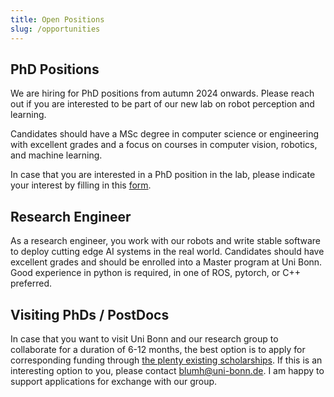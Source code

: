 ```yaml
---
title: Open Positions
slug: /opportunities
---
```


## PhD Positions

We are hiring for PhD positions from autumn 2024 onwards. Please reach out if you are interested to be part of our new lab on robot perception and learning.

Candidates should have a MSc degree in computer science or engineering with excellent grades and a focus on courses in computer vision, robotics, and machine learning.

<!-- In your application, please include

- your CV
- a research statement explaining what topics and questions you want to investigate in your PhD studies
- certificates or transcripts from your Bachelor and Master degrees
- contact information for the supervisors of your master thesis and/or other practical research projects

Please send your application to blumh@uni-bonn.de. -->

In case that you are interested in a PhD position in the lab, please indicate your interest by filling in this [form](https://cloud.rpl.uni-bonn.de/index.php/apps/forms/s/wrfd9McWPKbAjEp6LwKffwgc).

## Research Engineer

As a research engineer, you work with our robots and write stable software to deploy cutting edge AI systems in the real world. Candidates should have excellent grades and should be enrolled into a Master program at Uni Bonn. Good experience in python is required, in one of ROS, pytorch, or C++ preferred.

## Visiting PhDs / PostDocs

In case that you want to visit Uni Bonn and our research group to collaborate for a duration of 6-12 months, the best option is to apply for corresponding funding through [the plenty existing scholarships](https://www2.daad.de/deutschland/stipendium/datenbank/en/21148-scholarship-database/). If this is an interesting option to you, please contact blumh@uni-bonn.de. I am happy to support applications for exchange with our group.
